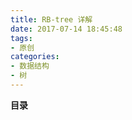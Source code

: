 ```yaml
---
title: RB-tree 详解
date: 2017-07-14 18:45:48
tags: 
- 原创
categories: 
- 数据结构
- 树
---
```


__目录__

<!-- toc -->
<!--more-->
